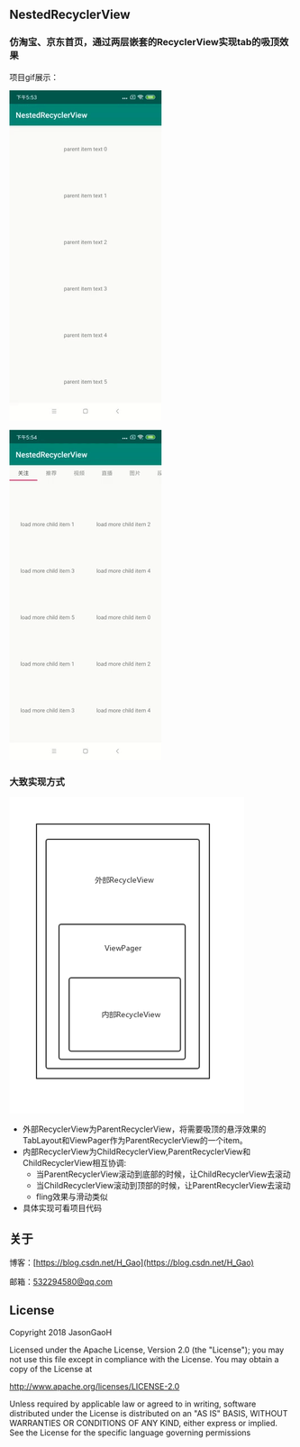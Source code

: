 ## NestedRecyclerView

### 仿淘宝、京东首页，通过两层嵌套的RecyclerView实现tab的吸顶效果

项目gif展示：

![](./gif/nested_recyclerview_1.gif)

![](./gif/nested_recyclerview_2.gif)

### 大致实现方式
![](https://raw.githubusercontent.com/JasonGaoH/Images/master/nested_recycler_view.png)

- 外部RecyclerView为ParentRecyclerView，将需要吸顶的悬浮效果的TabLayout和ViewPager作为ParentRecyclerView的一个item。
- 内部RecyclerView为ChildRecyclerView,ParentRecyclerView和ChildRecyclerView相互协调:
  - 当ParentRecyclerView滚动到底部的时候，让ChildRecyclerView去滚动
  - 当ChildRecyclerView滚动到顶部的时候，让ParentRecyclerView去滚动
  - fling效果与滑动类似
- 具体实现可看项目代码

关于
--

博客：[https://blog.csdn.net/H_Gao](https://blog.csdn.net/H_Gao)

邮箱：532294580@qq.com

License
--
Copyright 2018 JasonGaoH

Licensed under the Apache License, Version 2.0 (the "License"); you may not use this file except in compliance with the License. You may obtain a copy of the License at

http://www.apache.org/licenses/LICENSE-2.0

Unless required by applicable law or agreed to in writing, software distributed under the License is distributed on an "AS IS" BASIS, WITHOUT WARRANTIES OR CONDITIONS OF ANY KIND, either express or implied. See the License for the specific language governing permissions
